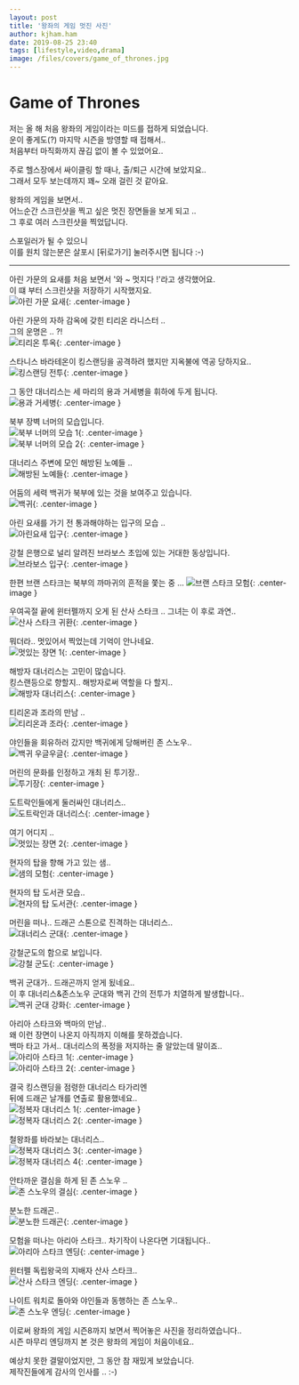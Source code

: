 ```yaml
---
layout: post
title: '왕좌의 게임 멋진 사진'
author: kjham.ham
date: 2019-08-25 23:40
tags: [lifestyle,video,drama]
image: /files/covers/game_of_thrones.jpg
---
```


# Game of Thrones  

저는 올 해 처음 왕좌의 게임이라는 미드를 접하게 되었습니다.  
운이 좋게도(?) 마지막 시즌을 방영할 때 접해서..  
처음부터 마직화까지 끊김 없이 볼 수 있었어요..  

주로 헬스장에서 싸이클링 할 때나, 출/퇴근 시간에 보았지요..  
그래서 모두 보는데까지 꽤~ 오래 걸린 것 같아요.  

왕좌의 게임을 보면서..  
어느순간 스크린샷을 찍고 싶은 멋진 장면들을 보게 되고 ..  
그 후로 여러 스크린샷을 찍었답니다.  

스포일러가 될 수 있으니   
이를 원치 않는분은 살포시 [뒤로가기] 눌러주시면 됩니다 :-)

---

아린 가문의 요새를 처음 보면서 '와 ~ 멋지다 !'라고 생각했어요.  
이 떄 부터 스크린샷을 저장하기 시작했지요.  
![아린 가문 요새]({{site.url}}{{site.baseurl}}/files/vedio/got/GameOfThrones_01.jpg){: .center-image }  

아린 가문의 자하 감옥에 갖힌 티리온 라니스터 ..  
그의 운명은 .. ?!  
![티리온 투옥]({{site.url}}{{site.baseurl}}/files/vedio/got/GameOfThrones_02.jpg){: .center-image }  

스타니스 바라테온이 킹스랜딩을 공격하려 했지만 지옥불에 역공 당하지요..  
![킹스랜딩 전투]({{site.url}}{{site.baseurl}}/files/vedio/got/GameOfThrones_03.jpg){: .center-image }  

그 동안 대너리스는 세 마리의 용과 거세병을 휘하에 두게 됩니다.  
![용과 거세병]({{site.url}}{{site.baseurl}}/files/vedio/got/GameOfThrones_04.jpg){: .center-image }  

북부 장벽 너머의 모습입니다.  
![북부 너머의 모습 1]({{site.url}}{{site.baseurl}}/files/vedio/got/GameOfThrones_05.jpg){: .center-image }  
![북부 너머의 모습 2]({{site.url}}{{site.baseurl}}/files/vedio/got/GameOfThrones_06.jpg){: .center-image }  

대너리스 주변에 모인 해방된 노예들 ..  
![해방된 노예들]({{site.url}}{{site.baseurl}}/files/vedio/got/GameOfThrones_07.jpg){: .center-image }  

어둠의 세력 백귀가 북부에 있는 것을 보여주고 있습니다.    
![백귀]({{site.url}}{{site.baseurl}}/files/vedio/got/GameOfThrones_08.jpg){: .center-image }  

아린 요새를 가기 전 통과해야하는 입구의 모습 ..     
![아린요새 입구]({{site.url}}{{site.baseurl}}/files/vedio/got/GameOfThrones_09.jpg){: .center-image }  

강철 은행으로 널리 알려진 브라보스 초입에 있는 거대한 동상입니다.  
![브라보스 입구]({{site.url}}{{site.baseurl}}/files/vedio/got/GameOfThrones_10.jpg){: .center-image }  

한편 브랜 스타크는 북부의 까마귀의 흔적을 쫓는 중 ...
![브랜 스타크 모험]({{site.url}}{{site.baseurl}}/files/vedio/got/GameOfThrones_11.jpg){: .center-image }  

우여곡절 끝에 윈터펠까지 오게 된 산사 스타크 .. 그녀는 이 후로 과연..  
![산사 스타크 귀환]({{site.url}}{{site.baseurl}}/files/vedio/got/GameOfThrones_12.jpg){: .center-image }  

뭐더라.. 멋있어서 찍었는데 기억이 안나네요.  
![멋있는 장면 1]({{site.url}}{{site.baseurl}}/files/vedio/got/GameOfThrones_13.jpg){: .center-image }  

해방자 대너리스는 고민이 많습니다.  
킹스랜등으로 향할지.. 해방자로써 역할을 다 할지..  
![해방자 대너리스]({{site.url}}{{site.baseurl}}/files/vedio/got/GameOfThrones_14.jpg){: .center-image }  

티리온과 조라의 만남 ..  
![티리온과 조라]({{site.url}}{{site.baseurl}}/files/vedio/got/GameOfThrones_15.jpg){: .center-image }  

야인들을 회유하러 갔지만 백귀에게 당해버린 존 스노우..  
![백귀 우글우글]({{site.url}}{{site.baseurl}}/files/vedio/got/GameOfThrones_16.jpg){: .center-image }  

머린의 문화를 인정하고 개최 된 투기장..  
![투기장]({{site.url}}{{site.baseurl}}/files/vedio/got/GameOfThrones_17.jpg){: .center-image }  

도트락인들에게 둘러싸인 대너리스..  
![도트락인과 대너리스]({{site.url}}{{site.baseurl}}/files/vedio/got/GameOfThrones_18.jpg){: .center-image }  

여기 어디지 ..  
![멋있는 장면 2]({{site.url}}{{site.baseurl}}/files/vedio/got/GameOfThrones_19.jpg){: .center-image }  

현자의 탑을 향해 가고 있는 샘..  
![샘의 모험]({{site.url}}{{site.baseurl}}/files/vedio/got/GameOfThrones_20.jpg){: .center-image }  

현자의 탑 도서관 모습..  
![현자의 탑 도서관]({{site.url}}{{site.baseurl}}/files/vedio/got/GameOfThrones_21.jpg){: .center-image }  

머린을 떠나.. 드래곤 스톤으로 진격하는 대너리스..  
![대너리스 군대]({{site.url}}{{site.baseurl}}/files/vedio/got/GameOfThrones_22.jpg){: .center-image }  

강철군도의 함으로 보입니다.  
![강철 군도]({{site.url}}{{site.baseurl}}/files/vedio/got/GameOfThrones_23.jpg){: .center-image }  

백귀 군대가.. 드래곤까지 얻게 됬네요..  
이 후 대너리스&존스노우 군대와 백귀 간의 전투가 치열하게 발생합니다..  
![백귀 군대 강화]({{site.url}}{{site.baseurl}}/files/vedio/got/GameOfThrones_24.jpg){: .center-image }  

아리아 스타크와 백마의 만남..  
왜 이런 장면이 나온지 아직까지 이해를 못하겠습니다.  
백마 타고 가서.. 대너리스의 폭정을 저지하는 줄 알았는데 말이죠..  
![아리아 스타크 1]({{site.url}}{{site.baseurl}}/files/vedio/got/GameOfThrones_25.jpg){: .center-image }  
![아리아 스타크 2]({{site.url}}{{site.baseurl}}/files/vedio/got/GameOfThrones_26.jpg){: .center-image }  

결국 킹스랜딩을 점령한 대너리스 타가리엔  
뒤에 드래곤 날개를 연출로 활용했네요..  
![정복자 대너리스 1]({{site.url}}{{site.baseurl}}/files/vedio/got/GameOfThrones_27.jpg){: .center-image }  
![정복자 대너리스 2]({{site.url}}{{site.baseurl}}/files/vedio/got/GameOfThrones_28.jpg){: .center-image }  

철왕좌를 바라보는 대너리스..  
![정복자 대너리스 3]({{site.url}}{{site.baseurl}}/files/vedio/got/GameOfThrones_29.jpg){: .center-image }  
![정복자 대너리스 4]({{site.url}}{{site.baseurl}}/files/vedio/got/GameOfThrones_30.jpg){: .center-image }  

안타까운 결심을 하게 된 존 스노우 ..  
![존 스노우의 결심]({{site.url}}{{site.baseurl}}/files/vedio/got/GameOfThrones_31.jpg){: .center-image }  

분노한 드래곤..  
![분노한 드래곤]({{site.url}}{{site.baseurl}}/files/vedio/got/GameOfThrones_32.jpg){: .center-image }  

모험을 떠나는 아리아 스타크..
차기작이 나온다면 기대됩니다..  
![아리아 스타크 엔딩]({{site.url}}{{site.baseurl}}/files/vedio/got/GameOfThrones_33.jpg){: .center-image }  

윈터펠 독립왕국의 지배자 산사 스타크..  
![산사 스타크 엔딩]({{site.url}}{{site.baseurl}}/files/vedio/got/GameOfThrones_34.jpg){: .center-image }  

나이트 워치로 돌아와 야인들과 동행하는 존 스노우..  
![존 스노우 엔딩]({{site.url}}{{site.baseurl}}/files/vedio/got/GameOfThrones_35.jpg){: .center-image }  


이로써 왕좌의 게임 시즌8까지 보면서 찍어놓은 사진을 정리하였습니다..  
시즌 마무리 엔딩까지 본 것은 왕좌의 게임이 처음이네요..  

예상치 못한 결말이었지만, 그 동안 참 재밌게 보았습니다.  
제작진들에게 감사의 인사를 .. :-)